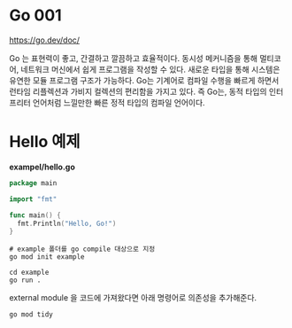 # Go 001



https://go.dev/doc/



Go 는 표현력이 좋고, 간결하고 깔끔하고 효율적이다. 동시성 메커니즘을 통해 멀티코어, 네트워크 머신에서 쉽게 프로그램을 작성할 수 있다. 새로운 타입을 통해 시스템은 유연한 모듈 프로그램 구조가 가능하다. Go는 기계어로 컴파일 수행을 빠르게 하면서 런타임 리플렉션과 가비지 컬렉션의 편리함을 가지고 있다. 즉 Go는, 동적 타입의 인터프리터 언어처럼 느낄만한 빠른 정적 타입의 컴파일 언어이다.



# Hello 예제

**exampel/hello.go**

```go
package main

import "fmt"

func main() {
  fmt.Println("Hello, Go!")
}
```



```shell
# example 폴더를 go compile 대상으로 지정
go mod init example

cd example
go run .
```



external module 을 코드에 가져왔다면 아래 명령어로 의존성을 추가해준다.

```shell
go mod tidy
```



